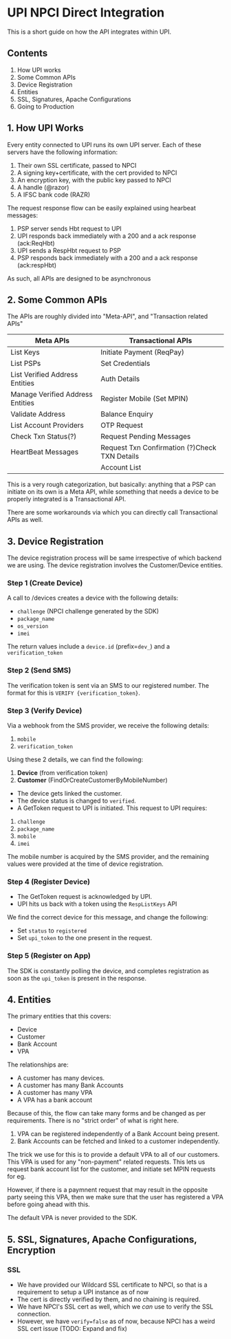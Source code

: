 # UPI NPCI Direct Integration

This is a short guide on how the API integrates within UPI.

## Contents

1. How UPI works
2. Some Common APIs
3. Device Registration
4. Entities
5. SSL, Signatures, Apache Configurations
6. Going to Production


## 1. How UPI Works

Every entity connected to UPI runs its own UPI server. Each of these
servers have the following information:

1. Their own SSL certificate, passed to NPCI
2. A signing key+certificate, with the cert provided to NPCI
3. An encryption key, with the public key passed to NPCI
4. A handle (@razor)
5. A IFSC bank code (RAZR)

The request response flow can be easily explained using hearbeat messages:

1. PSP server sends Hbt request to UPI
2. UPI responds back immediately with a 200 and a ack response (ack:ReqHbt)
3. UPI sends a RespHbt request to PSP
4. PSP responds back immediately with a 200 and a ack response (ack:respHbt)

As such, all APIs are designed to be asynchronous

## 2. Some Common APIs

The APIs are roughly divided into "Meta-API", and "Transaction related APIs"

| Meta APIs                        | Transactional APIs                            |
|----------------------------------|-----------------------------------------------|
| List Keys                        | Initiate Payment (ReqPay)                     |
| List PSPs                        | Set Credentials                               |
| List Verified Address Entities   | Auth Details                                  |
| Manage Verified Address Entities | Register Mobile (Set MPIN)                    |
| Validate Address                 | Balance Enquiry                               |
| List Account Providers           | OTP Request                                   |
| Check Txn Status(?)              | Request Pending Messages                      |
| HeartBeat Messages               | Request Txn Confirmation (?)Check TXN Details |
|                                  | Account List|


This is a very rough categorization, but basically: anything that a PSP can initiate on its own is a Meta API, while something that needs a device to be properly integrated is a Transactional API.

There are some workarounds via which you can directly call Transactional APIs as well.

## 3. Device Registration

The device registration process will be same irrespective of which backend we are using. The device registration involves the Customer/Device entities.

### Step 1 (Create Device)

A call to /devices creates a device with the following details:

- `challenge` (NPCI challenge generated by the SDK)
- `package_name`
- `os_version`
- `imei`

The return values include a `device.id` (prefix=`dev_`) and a `verification_token`

### Step 2 (Send SMS)

The verification token is sent via an SMS to our registered number.
The format for this is `VERIFY {verification_token}`.

### Step 3 (Verify Device)

Via a webhook from the SMS provider, we receive the following details:

1. `mobile`
2. `verification_token`

Using these 2 details, we can find the following:

1. **Device** (from verification token)
2. **Customer** (FindOrCreateCustomerByMobileNumber)

- The device gets linked the customer.
- The device status is changed to `verified`.
- A GetToken request to UPI is initiated. This request to UPI requires:

1. `challenge`
2. `package_name`
3. `mobile`
4. `imei`

The mobile number is acquired by the SMS provider, and the remaining values
were provided at the time of device registration.

### Step 4 (Register Device)

- The GetToken request is acknowledged by UPI.
- UPI hits us back with a token using the `RespListKeys` API

We find the correct device for this message, and change the following:

- Set `status` to `registered`
- Set `upi_token` to the one present in the request.

### Step 5 (Register on App)

The SDK is constantly polling the device, and completes registration
as soon as the `upi_token` is present in the response.

## 4. Entities

The primary entities that this covers:

- Device
- Customer
- Bank Account
- VPA

The relationships are:

- A customer has many devices.
- A customer has many Bank Accounts
- A customer has many VPA
- A VPA has a bank account

Because of this, the flow can take many forms and be changed as per requirements. There is no "strict order" of what is right here.


1. VPA can be registered independently of a Bank Account being present.
2. Bank Accounts can be fetched and linked to a customer independently.


The trick we use for this is to provide a default VPA to all of our customers. This VPA is used for any "non-payment" related requests. This lets us request bank account list for the customer, and initiate set MPIN requests for eg.

However, if there is a paymnent request that may result in the opposite party
seeing this VPA, then we make sure that the user has registered a VPA before going ahead with this.

The default VPA is never provided to the SDK.

## 5. SSL, Signatures, Apache Configurations, Encryption

### SSL

- We have provided our Wildcard SSL certificate to NPCI, so that is a requirement to setup a UPI instance as of now
- The cert is directly verified by them, and no chaining is required.
- We have NPCI's SSL cert as well, which we _can_ use to verify the SSL connection.
- However, we have `verify=false` as of now, because NPCI has a weird SSL cert issue (TODO: Expand and fix)
